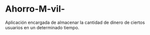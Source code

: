 # Ahorro-M-vil-
Aplicación encargada de almacenar la cantidad de dinero de ciertos usuarios en un determinado tiempo.
